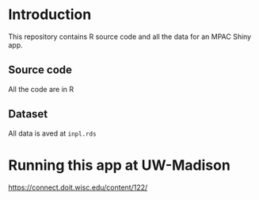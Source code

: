 # Introduction
This repository contains R source code and all the data for an MPAC Shiny app.

## Source code
All the code are in R

## Dataset 
All data is aved at `inpl.rds`


# Running this app at UW-Madison

https://connect.doit.wisc.edu/content/122/
